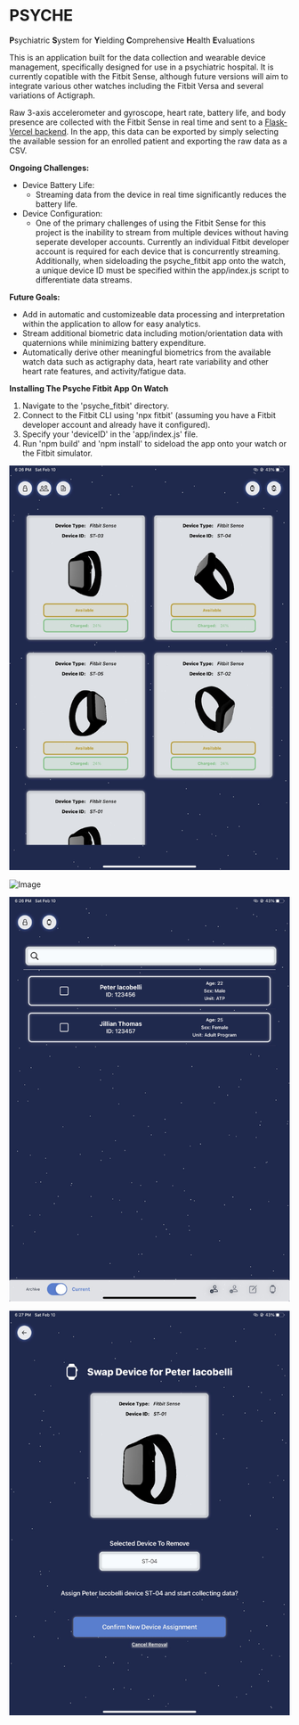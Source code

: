 # PSYCHE
**P**sychiatric **S**ystem for **Y**ielding **C**omprehensive **H**ealth **E**valuations

This is an application built for the data collection and wearable device management, specifically designed for use in a psychiatric hospital. It is currently copatible with the Fitbit Sense, although future versions will aim to integrate various other watches including the Fitbit Versa and several variations of Actigraph. 

Raw 3-axis accelerometer and gyroscope, heart rate, battery life, and body presence are collected with the Fitbit Sense in real time and sent to a [Flask-Vercel backend](https://github.com/piacobelli14/PSYCHE-API). In the app, this data can be exported by simply selecting the available session for an enrolled patient and exporting the raw data as a CSV. 

**Ongoing Challenges:**
- Device Battery Life:
  - Streaming data from the device in real time significantly reduces the battery life.
- Device Configuration:
  - One of the primary challenges of using the Fitbit Sense for this project is the inability to stream from multiple devices without having seperate developer        accounts. Currently an individual Fitbit developer account is required for each device that is concurrently streaming. Additionally, when sideloading the          psyche_fitbit app onto the watch, a unique device ID must be specified within the app/index.js script to differentiate data streams.

**Future Goals:**
- Add in automatic and customizeable data processing and interpretation within the application to allow for easy analytics.
- Stream additional biometric data including motion/orientation data with quaternions while minimizing battery expenditure.
- Automatically derive other meaningful biometrics from the available watch data such as actigraphy data, heart rate variability and other heart rate features,      and activity/fatigue data.

**Installing The Psyche Fitbit App On Watch**
1. Navigate to the 'psyche_fitbit' directory.
2. Connect to the Fitbit CLI using 'npx fitbit' (assuming you have a Fitbit developer account and already have it configured).
3. Specify your 'deviceID' in the 'app/index.js' file.
4. Run 'npm build' and 'npm install' to sideload the app onto your watch or the Fitbit simulator.



![Image](WatchDashboard)


![Image](Login)


![Image](Manager)


![Image](SwapDevice)
